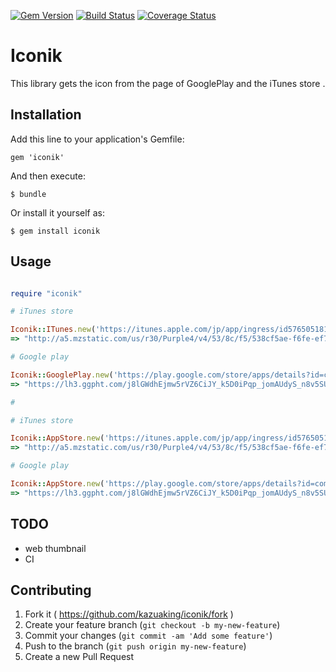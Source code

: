 [![Gem Version](https://badge.fury.io/rb/iconik.svg)](http://badge.fury.io/rb/iconik)
[![Build Status](https://travis-ci.org/kazuaking/iconik.png)](https://travis-ci.org/kazuaking/iconik)
[![Coverage Status](https://coveralls.io/repos/kazuaking/iconik/badge.png?branch=master)](https://coveralls.io/r/kazuaking/iconik?branch=master)

# Iconik

This library gets the icon from the page of GooglePlay and the iTunes store .


## Installation

Add this line to your application's Gemfile:

    gem 'iconik'

And then execute:

    $ bundle

Or install it yourself as:

    $ gem install iconik

## Usage

```ruby

require "iconik"

# iTunes store

Iconik::ITunes.new('https://itunes.apple.com/jp/app/ingress/id576505181?mt=8').pluck_icon
=> "http://a5.mzstatic.com/us/r30/Purple4/v4/53/8c/f5/538cf5ae-f6fe-ef7b-15fd-bb7d7d84563a/mzl.vwbatafr.175x175-75.jpg"

# Google play

Iconik::GooglePlay.new('https://play.google.com/store/apps/details?id=com.nianticproject.ingress&hl=ja').pluck_icon
=> "https://lh3.ggpht.com/j8lGWdhEjmw5rVZ6CiJY_k5D0iPqp_jomAUdyS_n8v5SUQVb8Dt-USXUZXmx1QAca8zJ=w300"

# 

# iTunes store

Iconik::AppStore.new('https://itunes.apple.com/jp/app/ingress/id576505181?mt=8').pluck_icon
=> "http://a5.mzstatic.com/us/r30/Purple4/v4/53/8c/f5/538cf5ae-f6fe-ef7b-15fd-bb7d7d84563a/mzl.vwbatafr.175x175-75.jpg"

# Google play

Iconik::AppStore.new('https://play.google.com/store/apps/details?id=com.nianticproject.ingress&hl=ja').pluck_icon
=> "https://lh3.ggpht.com/j8lGWdhEjmw5rVZ6CiJY_k5D0iPqp_jomAUdyS_n8v5SUQVb8Dt-USXUZXmx1QAca8zJ=w300"


```

## TODO


- web thumbnail
- CI


## Contributing

1. Fork it ( https://github.com/kazuaking/iconik/fork )
2. Create your feature branch (`git checkout -b my-new-feature`)
3. Commit your changes (`git commit -am 'Add some feature'`)
4. Push to the branch (`git push origin my-new-feature`)
5. Create a new Pull Request
